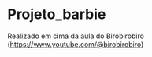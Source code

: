 ﻿# Projeto_barbie

Realizado em cima da aula do Birobirobiro (https://www.youtube.com/@birobirobiro)
